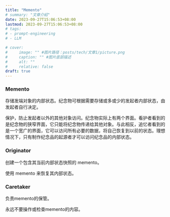 ```yaml
---
title: "Memento"
# summary: "文章介紹"
date: 2023-09-27T15:06:53+08:00
lastmod: 2023-09-27T15:06:53+08:00
# tags: 
# - prompt-engineering 
# - LLM

# cover:
#     image: "" #图片路径：posts/tech/文章1/picture.png
#     caption: "" #图片底部描述
#     alt: ""
#     relative: false
draft: true
---
```


### Memento

存储发端对象的内部状态。纪念物可根据需要存储或多或少的发起者内部状态，由发起者自行决定。

保护，防止发起者以外的其他对象访问。纪念物实际上有两个界面。看护者看到的是纪念物的狭窄界面，它只能将纪念物传递给其他对象。与此相反，追忆者看到的是一个宽广的界面，它可以访问所有必要的数据，将自己恢复到以前的状态。理想情况下，只有制作纪念品的起源者才可以访问纪念品的内部状态。

### Originator

创建一个包含其当前内部状态快照的 memento。

使用 memento 来恢复其内部状态。

### Caretaker

负责memento的保管。

永远不要操作或检查memento的内容。
